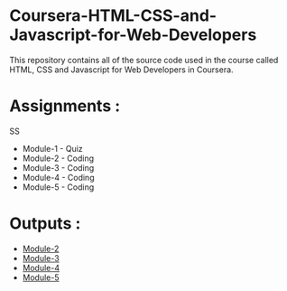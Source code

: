 # Coursera-HTML-CSS-and-Javascript-for-Web-Developers

This repository contains all of the source code used in the course called HTML, CSS and Javascript for Web Developers in Coursera.




# Assignments :
SS
* Module-1 - Quiz 
* Module-2 - Coding
* Module-3 - Coding
* Module-4 - Coding
* Module-5 - Coding


# Outputs :

* [Module-2](https://siddartha19.github.io/Coursera-HTML-CSS-and-JavaScript-for-Web-Developers/Assignments/module-2/index.html)
* [Module-3](https://siddartha19.github.io/Coursera-HTML-CSS-and-JavaScript-for-Web-Developers/Assignments/module-3/index.html)
* [Module-4](https://siddartha19.github.io/Coursera-HTML-CSS-and-JavaScript-for-Web-Developers/Assignments/module-4/index.html)
* [Module-5](https://siddartha19.github.io/Coursera-HTML-CSS-and-JavaScript-for-Web-Developers/Assignments/module-5/index.html)
